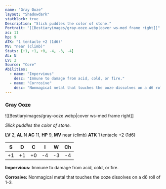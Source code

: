 ```yaml
---
name: "Gray Ooze"
layout: "Shadowdark"
statblock: true
Description: "Slick puddles the color of stone."
Portrait: "[[Bestiaryimages/gray-ooze.webp|cover ws-med frame right]]"
ac: 11
hp: 9
ATK: "1 tentacle +2 (1d6)"
MV: "near (climb)"
Stats: [+1, +1, +0, -4, -3, -4]
AL: N
LV: 2
Source: "Core"
Abilities:
  - name: "Impervious"
    desc: "Immune to damage from acid, cold, or fire."
  - name: "Corrosive"
    desc: "Nonmagical metal that touches the ooze dissolves on a d6 roll of 1-3."
---
```


### Gray Ooze

![[Bestiaryimages/gray-ooze.webp|cover ws-med frame right]]

_Slick puddles the color of stone._

**LV** 2, **AL** N
**AC** 11, **HP** 9, **MV** near (climb)
**ATK** 1 tentacle +2 (1d6)

|  S  |  D  |  C  |  I  |  W  |  Ch  |
|:---:|:---:|:---:|:---:|:---:|:----:|
| +1 | +1 | +0 | -4 | -3 | -4 |

**Impervious:** Immune to damage from acid, cold, or fire.

**Corrosive:** Nonmagical metal that touches the ooze dissolves on a d6 roll of 1-3.

